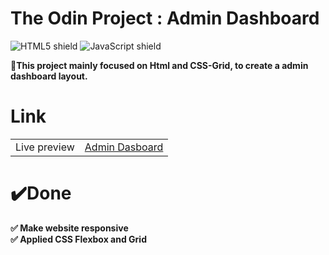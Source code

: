 # The Odin Project : Admin Dashboard
![HTML5 shield](https://img.shields.io/badge/-HTML5-blue)
![JavaScript shield](https://img.shields.io/badge/-JavaScript-yellow)

**🎯This project mainly focused on Html and CSS-Grid, to create a admin dashboard layout.**


# Link

|||
|---|---|
|Live preview|<a href="https://aswinth24.github.io/Dashboard/">Admin Dasboard</a>|

# ✔️Done
**✅ Make website responsive**<br>
**✅ Applied CSS Flexbox and Grid**
